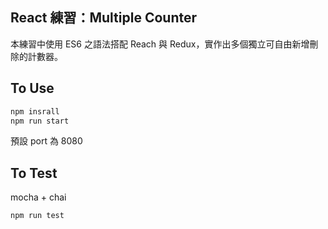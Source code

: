 ## React 練習：Multiple Counter
本練習中使用 ES6 之語法搭配 Reach 與 Redux，實作出多個獨立可自由新增刪除的計數器。

## To Use
```bash
npm insrall
npm run start
```
預設 port 為 8080

## To Test
mocha + chai
```bash
npm run test
```
